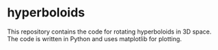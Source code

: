 # hyperboloids
This repository contains the code for rotating hyperboloids in 3D space. The code is written in Python and uses matplotlib for plotting. 